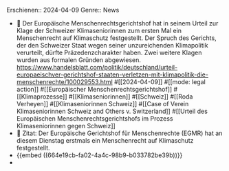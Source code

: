 Erschienen:: 2024-04-09
Genre:: News

- 📝 Der Europäische Menschenrechtsgerichtshof hat in seinem Urteil zur Klage der Schweizer Klimaseniorinnen zum ersten Mal ein Menschenrecht auf Klimaschutz festgestellt. Der Spruch des Gerichts, der den Schweizer Staat wegen seiner unzureichenden Klimapolitik verurteilt, dürfte Präzedenzcharakter haben. Zwei weitere Klagen wurden aus formalen Gründen abgewiesen. https://www.handelsblatt.com/politik/deutschland/urteil-europaeischver-gerichtshof-staaten-verletzen-mit-klimapolitik-die-menschenrechte/100029553.html #[[2024-04-09]] #[[mode: legal action]] #[[Europäischer Menschenrechtsgerichtshof]] #[[Klimaprozesse]] #[[Klimaseniorinnen]] #[[Schweiz]] #[[Roda Verheyen]] #[[Klimaseniorinnen Schweiz]] #[[Case of Verein Klimaseniorinnen Schweiz and Others v. Switzerland]] #[[Urteil des Europäischen Menschenrechtsgerichtshofs im Prozess Klimaseniorinnen gegen Schweiz]]
- 📌 Zitat: Der Europäische Gerichtshof für Menschenrechte (EGMR) hat an diesem Dienstag erstmals ein Menschenrecht auf Klimaschutz festgestellt.
- {{embed ((664e19cb-fa02-4a4c-98b9-b033782be39b))}}
-